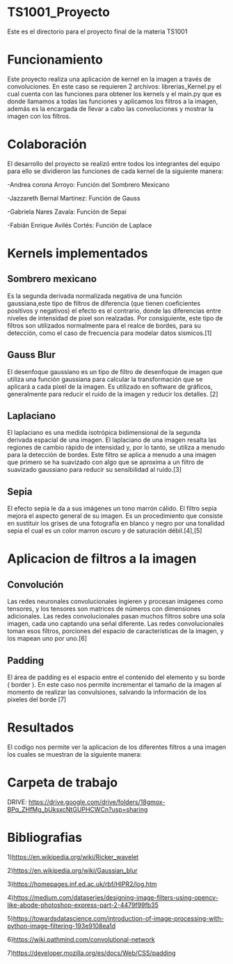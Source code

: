 # TS1001_Proyecto
Este es el directorio para el proyecto final de la materia TS1001
# Funcionamiento
Este proyecto realiza una aplicación de kernel en la imagen a través de convoluciones. En este caso se requieren 2 archivos: librerias_Kernel.py el cual cuenta con las funciones para obtener los kernels y el main.py que es donde llamamos a todas las funciones y aplicamos los filtros a la imagen, además es la encargada de llevar a cabo las convoluciones y mostrar la imagen con los filtros.

# Colaboración 
El desarrollo del proyecto se realizó entre todos los integrantes del equipo para ello se dividieron las funciones de cada kernel de la siguiente manera:

-Andrea corona Arroyo: Función del Sombrero Mexicano 

-Jazzareth Bernal Martinez: Función de Gauss

-Gabriela Nares Zavala: Función de Sepai

-Fabián Enrique Avilés Cortés: Función de Laplace


# Kernels implementados 
## Sombrero mexicano 
Es la segunda derivada normalizada negativa de una función gaussiana,este tipo de filtros de diferencia (que tienen coeficientes positivos y negativos) el efecto es el contrario, donde las diferencias entre niveles de intensidad de pixel son realzadas. Por consiguiente, este tipo de filtros son utilizados normalmente para el realce de bordes, para su detección, como el caso de frecuencia para modelar datos sísmicos.[1] 

## Gauss Blur
El desenfoque gaussiano es un tipo de filtro de desenfoque de imagen que utiliza una función gaussiana para calcular la transformación que se aplicará a cada píxel de la imagen. Es utilizado en software de gráficos, generalmente para reducir el ruido de la imagen y reducir los detalles. [2]

## Laplaciano 
El laplaciano es una medida isotrópica bidimensional de la segunda derivada espacial de una imagen. El laplaciano de una imagen resalta las regiones de cambio rápido de intensidad y, por lo tanto, se utiliza a menudo para la detección de bordes. Este filtro se aplica a menudo a una imagen que primero se ha suavizado con algo que se aproxima a un filtro de suavizado gaussiano para reducir su sensibilidad al ruido.[3]

## Sepia
El efecto sepia le da a sus imágenes un tono marrón cálido. El filtro sepia mejora el aspecto general de su imagen. Es un procedimiento que consiste en sustituir los grises de una fotografía en blanco y negro por una tonalidad sepia el cual es un color marron oscuro y de saturación débil.[4],[5]

# Aplicacion de filtros a la imagen 
## Convolución
Las redes neuronales convolucionales ingieren y procesan imágenes como tensores, y los tensores son matrices de números con dimensiones adicionales. Las redes convolucionales pasan muchos filtros sobre una sola imagen, cada uno captando una señal diferente. Las redes convolucionales toman esos filtros, porciones del espacio de características de la imagen, y los mapean uno por uno.[6]
## Padding
El área de padding es el espacio entre el contenido del elemento y su borde ( border ). En este caso nos permite incrementar el tamaño de la imagen al momento de realizar las convulsiones, salvando la información de los pixeles del borde  [7]

# Resultados 
El codigo nos permite ver la aplicacion de los diferentes filtros a una imagen los cuales se muestran de la siguiente manera:

# Carpeta de trabajo
DRIVE: https://drive.google.com/drive/folders/18gmox-BPq_ZHfMg_bUksxcNtGUPHCWCn?usp=sharing



# Bibliografias 
1)https://en.wikipedia.org/wiki/Ricker_wavelet

2)https://en.wikipedia.org/wiki/Gaussian_blur

3)https://homepages.inf.ed.ac.uk/rbf/HIPR2/log.htm

4)https://medium.com/dataseries/designing-image-filters-using-opencv-like-abode-photoshop-express-part-2-4479f99fb35

5)https://towardsdatascience.com/introduction-of-image-processing-with-python-image-filtering-193e9108ea1d

6)https://wiki.pathmind.com/convolutional-network

7)https://developer.mozilla.org/es/docs/Web/CSS/padding
